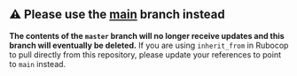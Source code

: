## :warning: Please use the [main](https://github.com/carbonfive/c5-conventions/) branch instead

**The contents of the `master` branch will no longer receive updates and this branch will eventually be deleted.** If you are using `inherit_from` in Rubocop to pull directly from this repository, please update your references to point to `main` instead.
